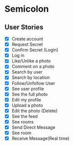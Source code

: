 # Semicolon

## User Stories

- [x] Create account
- [x] Request Secret
- [x] Confirm Secret (Login)
- [x] Log in
- [x] Like/Unlike a photo
- [x] Comment on a photo
- [x] Search by user
- [x] Search by location
- [x] Follow/Unfollow User
- [x] See user profile
- [x] See the full photo
- [x] Edit my profile
- [x] Upload a photo
- [x] Edit the photo (Delete)
- [x] See the feed
- [x] See rooms
- [x] Send Direct Message
- [x] See room
- [x] Receive Message(Real time)
